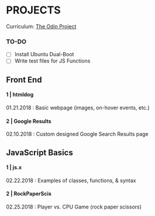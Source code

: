 # PROJECTS
Curriculum: [The Odin Project](https://www.theodinproject.com/dashboard)

### TO-DO
- [ ] Install Ubuntu Dual-Boot
- [ ] Write test files for JS Functions

## Front End
#### <strong>1 | htmldog</strong>
01.21.2018 : Basic webpage (images, on-hover events, etc.)

#### <strong>2 | Google Results </strong>
02.10.2018 : Custom designed Google Search Results page

## JavaScript Basics

#### <strong>1 | js.x</strong>
02.22.2018 : Examples of classes, functions, & syntax


#### <strong>2 | RockPaperScis </strong> 
02.25.2018 : Player vs. CPU Game (rock paper scissors)

